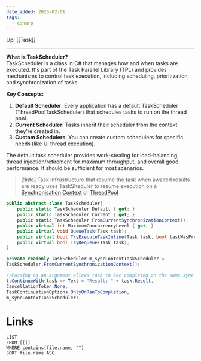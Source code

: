 ```yaml
---
date_added: 2025-02-01
tags:
  - csharp
---
```

Up: [[Task]]
___
 **What is TaskScheduler?**  
TaskScheduler is a class in C# that manages how and when tasks are executed. It's part of the Task Parallel Library (TPL) and provides mechanisms to control task execution, including scheduling, prioritization, and synchronization of tasks.

**Key Concepts:**

1. **Default Scheduler**: Every application has a default TaskScheduler (ThreadPoolTaskScheduler) that schedules tasks to run on the thread pool.
2. **Current Scheduler**: Tasks inherit their scheduler from the context they're created in.
3. **Custom Schedulers**: You can create custom schedulers for specific needs (like UI thread execution).
 
 The default task scheduler provides work-stealing for load-balancing, thread injection/retirement for maximum throughput, and overall good performance. It should be sufficient for most scenarios.
>[!Info]
> Task infrustructure that resume the task when awaited results are ready uses TaskSheduler to resume execution on a [Synchronisation Context](Synchronisation%20Context.md) or [ThreadPool](ThreadPool.md)
 ```csharp
 public abstract class TaskScheduler{
     public static TaskScheduler Default { get; }
     public static TaskScheduler Current { get; }
     public static TaskScheduler FromCurrentSynchronizationContext();
     public virtual int MaximumConcurrencyLevel { get; }
     public virtual void QueueTask(Task task);
     public virtual bool TryExecuteTaskInline(Task task, bool taskWasPreviouslyQueued);
     public virtual bool TryDequeue(Task task);
 }
 ```

```cs
private readonly TaskScheduler m_syncContextTaskScheduler =
TaskScheduler.FromCurrentSynchronizationContext();

//Passing as an argument allows task to bec completed on the same sync c otext for example for UI updates
t.ContinueWith(task => Text = "Result: " + task.Result,
CancellationToken.None,
TaskContinuationOptions.OnlyOnRanToCompletion,
m_syncContextTaskScheduler);
```

# Links
```dataview
LIST
FROM [[]]
WHERE contains(file.name, "")
SORT file.name ASC
```
